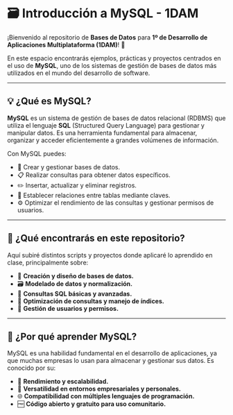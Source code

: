 # 🗃️ Introducción a MySQL - 1DAM

¡Bienvenido al repositorio de **Bases de Datos** para **1º de Desarrollo de Aplicaciones Multiplataforma (1DAM)**! 🚀

En este espacio encontrarás ejemplos, prácticas y proyectos centrados en el uso de **MySQL**, uno de los sistemas de gestión de bases de datos más utilizados en el mundo del desarrollo de software.

---

## 💡 ¿Qué es MySQL?

**MySQL** es un sistema de gestión de bases de datos relacional (RDBMS) que utiliza el lenguaje **SQL** (Structured Query Language) para gestionar y manipular datos. Es una herramienta fundamental para almacenar, organizar y acceder eficientemente a grandes volúmenes de información.

Con MySQL puedes:
- 📂 Crear y gestionar bases de datos.
- 📋 Realizar consultas para obtener datos específicos.
- ✏️ Insertar, actualizar y eliminar registros.
- 🔗 Establecer relaciones entre tablas mediante claves.
- ⚙️ Optimizar el rendimiento de las consultas y gestionar permisos de usuarios.

---

## 📝 ¿Qué encontrarás en este repositorio?

Aquí subiré distintos scripts y proyectos donde aplicaré lo aprendido en clase, principalmente sobre:

- 🔧 **Creación y diseño de bases de datos.**
- 🗃️ **Modelado de datos y normalización.**
- 📝 **Consultas SQL básicas y avanzadas.**
- 🚀 **Optimización de consultas y manejo de índices.**
- 🔑 **Gestión de usuarios y permisos.**

---

## 🌱 ¿Por qué aprender MySQL?

MySQL es una habilidad fundamental en el desarrollo de aplicaciones, ya que muchas empresas lo usan para almacenar y gestionar sus datos. Es conocido por su:

- 💪 **Rendimiento y escalabilidad.**
- 💼 **Versatilidad en entornos empresariales y personales.**
- 🌐 **Compatibilidad con múltiples lenguajes de programación.**
- 🆓 **Código abierto y gratuito para uso comunitario.**

